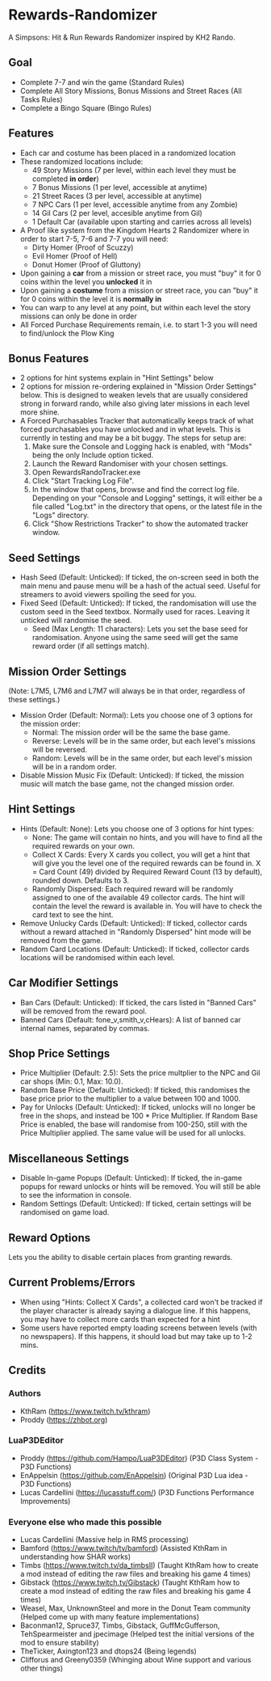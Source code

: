 # Rewards-Randomizer
A Simpsons: Hit &amp; Run Rewards Randomizer inspired by KH2 Rando.

## Goal
- Complete 7-7 and win the game (Standard Rules)
- Complete All Story Missions, Bonus Missions and Street Races (All Tasks Rules)
- Complete a Bingo Square (Bingo Rules)

## Features
- Each car and costume has been placed in a randomized location
- These randomized locations include:
  - 49 Story Missions (7 per level, within each level they must be completed __in order__)
  - 7 Bonus Missions (1 per level, accessible at anytime)
  - 21 Street Races (3 per level, accessible at anytime)
  - 7 NPC Cars (1 per level, accessible anytime from any Zombie)
  - 14 Gil Cars (2 per level, accesible anytime from Gil)
  - 1 Default Car (available upon starting and carries across all levels)
- A Proof like system from the Kingdom Hearts 2 Randomizer where in order to start 7-5, 7-6 and 7-7 you will need:
  - Dirty Homer (Proof of Scuzzy)
  - Evil Homer (Proof of Hell)
  - Donut Homer (Proof of Gluttony)
- Upon gaining a __car__ from a mission or street race, you must "buy" it for 0 coins within the level you __unlocked__ it in
- Upon gaining a __costume__ from a mission or street race, you can "buy" it for 0 coins within the level it is __normally in__
- You can warp to any level at any point, but within each level the story missions can only be done in order
- All Forced Purchase Requirements remain, i.e. to start 1-3 you will need to find/unlock the Plow King

## Bonus Features
- 2 options for hint systems explain in "Hint Settings" below
- 2 options for mission re-ordering explained in "Mission Order Settings" below. This is designed to weaken levels that are usually considered strong in forward rando, while also giving later missions in each level more shine.
- A Forced Purchasables Tracker that automatically keeps track of what forced purchasables you have unlocked and in what levels. This is currently in testing and may be a bit buggy. The steps for setup are:
  1) Make sure the Console and Logging hack is enabled, with "Mods" being the only Include option ticked.
  2) Launch the Reward Randomiser with your chosen settings.
  3) Open RewardsRandoTracker.exe
  4) Click "Start Tracking Log File".
  5) In the window that opens, browse and find the correct log file. Depending on your "Console and Logging" settings, it will either be a file called "Log.txt" in the directory that opens, or the latest file in the "Logs" directory.
  6) Click "Show Restrictions Tracker" to show the automated tracker window.

## Seed Settings
- Hash Seed (Default: Unticked): If ticked, the on-screen seed in both the main menu and pause menu will be a hash of the actual seed. Useful for streamers to avoid viewers spoiling the seed for you.
- Fixed Seed (Default: Unticked): If ticked, the randomisation will use the custom seed in the Seed textbox. Normally used for races. Leaving it unticked will randomise the seed.
  - Seed (Max Length: 11 characters): Lets you set the base seed for randomisation. Anyone using the same seed will get the same reward order (if all settings match).

## Mission Order Settings
(Note: L7M5, L7M6 and L7M7 will always be in that order, regardless of these settings.)
- Mission Order (Default: Normal): Lets you choose one of 3 options for the mission order:
  - Normal: The mission order will be the same the base game.
  - Reverse: Levels will be in the same order, but each level's missions will be reversed.
  - Random: Levels will be in the same order, but each level's mission will be in a random order.
- Disable Mission Music Fix (Default: Unticked): If ticked, the mission music will match the base game, not the changed mission order.

## Hint Settings
- Hints (Default: None): Lets you choose one of 3 options for hint types:
  - None: The game will contain no hints, and you will have to find all the required rewards on your own.
  - Collect X Cards: Every X cards you collect, you will get a hint that will give you the level one of the required rewards can be found in. X = Card Count (49) divided by Required Reward Count (13 by default), rounded down. Defaults to 3.
  - Randomly Dispersed: Each required reward will be randomly assigned to one of the available 49 collector cards. The hint will contain the level the reward is available in. You will have to check the card text to see the hint.
- Remove Unlucky Cards (Default: Unticked): If ticked, collector cards without a reward attached in "Randomly Dispersed" hint mode will be removed from the game.
- Random Card Locations (Default: Unticked): If ticked, collector cards locations will be randomised within each level.

## Car Modifier Settings
- Ban Cars (Default: Unticked): If ticked, the cars listed in "Banned Cars" will be removed from the reward pool.
- Banned Cars (Default: fone_v,smith_v,cHears): A list of banned car internal names, separated by commas.

## Shop Price Settings
- Price Multiplier (Default: 2.5): Sets the price multplier to the NPC and Gil car shops (Min: 0.1, Max: 10.0).
- Random Base Price (Default: Unticked): If ticked, this randomises the base price prior to the multiplier to a value between 100 and 1000.
- Pay for Unlocks (Default: Unticked): If ticked, unlocks will no longer be free in the shops, and instead be 100 \* Price Multiplier. If Random Base Price is enabled, the base will randomise from 100-250, still with the Price Multiplier applied. The same value will be used for all unlocks.

## Miscellaneous Settings
- Disable In-game Popups (Default: Unticked): If ticked, the in-game popups for reward unlocks or hints will be removed. You will still be able to see the information in console.
- Random Settings (Default: Unticked): If ticked, certain settings will be randomised on game load.

## Reward Options
Lets you the ability to disable certain places from granting rewards.

## Current Problems/Errors
- When using "Hints: Collect X Cards", a collected card won't be tracked if the player character is already saying a dialogue line. If this happens, you may have to collect more cards than expected for a hint
- Some users have reported empty loading screens between levels (with no newspapers). If this happens, it should load but may take up to 1-2 mins.

## Credits

### Authors
- KthRam (https://www.twitch.tv/kthram)
- Proddy (https://zhbot.org)

### LuaP3DEditor
- Proddy (https://github.com/Hampo/LuaP3DEditor) (P3D Class System - P3D Functions)
- EnAppelsin (https://github.com/EnAppelsin) (Original P3D Lua idea - P3D Functions)
- Lucas Cardellini (https://lucasstuff.com/) (P3D Functions Performance Improvements)

### Everyone else who made this possible
- Lucas Cardellini (Massive help in RMS processing)
- Bamford (https://www.twitch/tv/bamford) (Assisted KthRam in understanding how SHAR works)
- Timbs (https://www.twitch.tv/da_timbsII) (Taught KthRam how to create a mod instead of editing the raw files and breaking his game 4 times)
- Gibstack (https://www.twitch.tv/Gibstack) (Taught KthRam how to create a mod instead of editing the raw files and breaking his game 4 times)
- Weasel, Max, UnknownSteel and more in the Donut Team community (Helped come up with many feature implementations)
- Baconman12, Spruce37, Timbs, Gibstack, GuffMcGufferson, TehSpearmeister and jpecimage (Helped test the initial versions of the mod to ensure stability)
- TheTicker, Axington123 and dtops24 (Being legends)
- Clifforus and Greeny0359 (Whinging about Wine support and various other things)